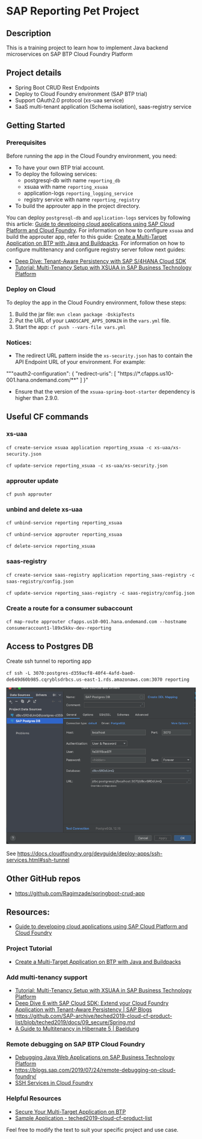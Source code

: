 # SAP Reporting Pet Project

## Description
This is a training project to learn how to implement Java backend microservices on SAP BTP Cloud Foundry Platform

## Project details
* Spring Boot CRUD Rest Endpoints
* Deploy to Cloud Foundry environment (SAP BTP trial)
* Support OAuth2.0 protocol (xs-uaa service)
* SaaS multi-tenant application (Schema isolation), saas-registry service


## Getting Started

### Prerequisites
Before running the app in the Cloud Foundry environment, you need:
* To have your own BTP trial account.
* To deploy the following services:
    * postgresql-db with name `reporting_db`
    * xsuaa with name `reporting_xsuaa`
    * application-logs `reporting_logging_service`
    * registry service with name `reporting_registry`
* To build the approuter app in the project directory.

You can deploy `postgresql-db` and `application-logs` services by following this article: [Guide to developing cloud applications using SAP Cloud Platform and Cloud Foundry](https://habr.com/ru/companies/sap/articles/350690/).
For information on how to configure `xsuaa` and build the approuter app, refer to this guide: [Create a Multi-Target Application on BTP with Java and Buildpacks](https://developers.sap.com/tutorials/btp-cf-buildpacks-java-create.html#aee83c01-aa68-4adf-ac48-bd1949840dce).
For information on how to configure multitenancy and configure registry server follow next guides:
- [Deep Dive: Tenant-Aware Persistency with SAP S/4HANA Cloud SDK](https://blogs.sap.com/2017/12/20/deep-dive-6-with-sap-s4hana-cloud-sdk-extend-your-cloud-foundry-application-with-tenant-aware-persistency/)
- [Tutorial: Multi-Tenancy Setup with XSUAA in SAP Business Technology Platform](https://developers.sap.com/tutorials/cp-cf-security-xsuaa-multi-tenant.html)

### Deploy on Cloud
To deploy the app in the Cloud Foundry environment, follow these steps:
1. Build the jar file: `mvn clean package -DskipTests`
2. Put the URL of your `LANDSCAPE_APPS_DOMAIN` in the `vars.yml` file.
3. Start the app: `cf push --vars-file vars.yml`

### Notices:
- The redirect URL pattern inside the `xs-security.json` has to contain the API Endpoint URL of your environment. For example:

"""oauth2-configuration": {
"redirect-uris": [
"https://*.cfapps.us10-001.hana.ondemand.com/**"
]
}"


- Ensure that the version of the `xsuaa-spring-boot-starter` dependency is higher than 2.9.0.

## Useful CF commands

### xs-uaa
`cf create-service xsuaa application reporting_xsuaa -c xs-uaa/xs-security.json`

`cf update-service reporting_xsuaa -c xs-uaa/xs-security.json`

### approuter update
`cf push approuter`

### unbind and delete xs-uaa
`cf unbind-service reporting reporting_xsuaa`

`cf unbind-service approuter reporting_xsuaa`

`cf delete-service reporting_xsuaa`

### saas-registry
`cf create-service saas-registry application reporting_saas-registry -c saas-registry/config.json`

`cf update-service reporting_saas-registry -c saas-registry/config.json`

### Create a route for a consumer subaccount
`cf map-route approuter cfapps.us10-001.hana.ondemand.com --hostname consumeraccount1-l89x5kkv-dev-reporting`

## Access to Postgres DB
Create ssh tunnel to reporting app

`cf ssh -L 3070:postgres-d359acf8-40f4-4afd-bae0-de649d60b985.cqryblsdrbcs.us-east-1.rds.amazonaws.com:3070 reporting`

![img.png](img.png)

See https://docs.cloudfoundry.org/devguide/deploy-apps/ssh-services.html#ssh-tunnel

## Other GitHub repos
- https://github.com/Ragimzade/springboot-crud-app


## Resources:
- [Guide to developing cloud applications using SAP Cloud Platform and Cloud Foundry](https://habr.com/ru/companies/sap/articles/350690/)
### Project Tutorial
- [Create a Multi-Target Application on BTP with Java and Buildpacks](https://developers.sap.com/tutorials/btp-cf-buildpacks-java-create.html#aee83c01-aa68-4adf-ac48-bd1949840dce)

### Add multi-tenancy support
- [Tutorial: Multi-Tenancy Setup with XSUAA in SAP Business Technology Platform](https://developers.sap.com/tutorials/cp-cf-security-xsuaa-multi-tenant.html)
- [Deep Dive 6 with SAP Cloud SDK: Extend your Cloud Foundry Application with Tenant-Aware Persistency | SAP Blogs](https://blogs.sap.com/2017/12/20/deep-dive-6-with-sap-s4hana-cloud-sdk-extend-your-cloud-foundry-application-with-tenant-aware-persistency/)
- https://github.com/SAP-archive/teched2019-cloud-cf-product-list/blob/teched2019/docs/09_secure/Spring.md
- [A Guide to Multitenancy in Hibernate 5 | Baeldung](https://www.baeldung.com/hibernate-6-multitenancy)

### Remote debugging on SAP BTP Cloud Foundry
- [Debugging Java Web Applications on SAP Business Technology Platform](https://help.sap.com/docs/btp/sap-business-technology-platform/debug-java-web-application-running-on-sapmachine?locale=en-US)
- https://blogs.sap.com/2019/07/24/remote-debugging-on-cloud-foundry/
- [SSH Services in Cloud Foundry](https://docs.cloudfoundry.org/devguide/deploy-apps/ssh-services.html)

### Helpful Resources
- [Secure Your Multi-Target Application on BTP](https://github.com/SAP-archive/teched2019-cloud-cf-product-list/blob/teched2019/docs/09_secure/README.md)
- [Sample Application - teched2019-cloud-cf-product-list](https://github.com/SAP-archive/teched2019-cloud-cf-product-list/tree/teched2019)


Feel free to modify the text to suit your specific project and use case.
